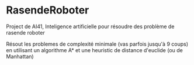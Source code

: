 # RasendeRoboter
Project de AI41, Inteligence artificielle pour résoudre des problème de rasende roboter

Résout les problemes de complexité minimale (vas parfois jusqu'à 9 coups) en utilisant un algorithme A*
et une heuristic de distance d'euclide (ou de Manhattan)
